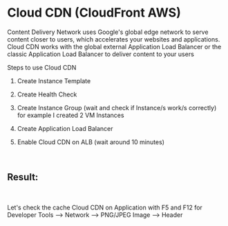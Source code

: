 # Cloud CDN (CloudFront AWS)
Content Delivery Network uses Google's global edge network to serve content closer to users, which accelerates your websites and applications. Cloud CDN works with the global external Application Load Balancer or the classic Application Load Balancer to deliver content to your users

Steps to use Cloud CDN

1. Create Instance Template

2. Create Health Check

3. Create Instance Group (wait and check if Instance/s work/s correctly) for example I created 2 VM Instances

4. Create Application Load Balancer

5. Enable Cloud CDN on ALB (wait around 10 minutes)

<img src="">

<img src="">

<img src="">

<img src="">

<img src="">

<img src="">

<img src="">



## Result:

<img src="">

<img src="">

Let's check the cache Cloud CDN on Application with F5 and F12 for Developer Tools --> Network --> PNG/JPEG Image --> Header

<img src="">